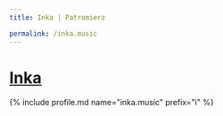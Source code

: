 ```yaml
---
title: Inka | Patromierz

permalink: /inka.music
---
```


# [Inka](https://patronite.pl/inka.music)

{% include profile.md name="inka.music" prefix="i" %}
